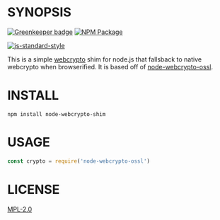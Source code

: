 # SYNOPSIS 

[![Greenkeeper badge](https://badges.greenkeeper.io/wanderer/node-webcrypto-shim.svg)](https://greenkeeper.io/)
[![NPM Package](https://img.shields.io/npm/v/node-webcrypto-shim.svg?style=flat-square)](https://www.npmjs.org/package/node-webcrypto-shim)

[![js-standard-style](https://cdn.rawgit.com/feross/standard/master/badge.svg)](https://github.com/feross/standard)  

This is a simple [webcrypto](https://developer.mozilla.org/en-US/docs/Web/API/Web_Crypto_API) shim for node.js that fallsback to native webcrypto when browserified. It is based off of [node-webcrypto-ossl](https://www.npmjs.com/package/node-webcrypto-ossl).

# INSTALL
`npm install node-webcrypto-shim`

# USAGE

```javascript
const crypto = require('node-webcrypto-ossl')
```

# LICENSE
[MPL-2.0](https://tldrlegal.com/license/mozilla-public-license-2.0-(mpl-2))
